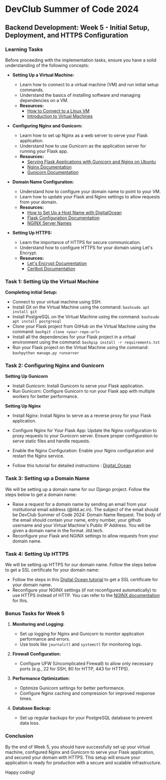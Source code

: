 # DevClub Summer of Code 2024

## Backend Development: Week 5 - Initial Setup, Deployment, and HTTPS Configuration

### Learning Tasks
Before proceeding with the implementation tasks, ensure you have a solid understanding of the following concepts:

- **Setting Up a Virtual Machine:**
  - Learn how to connect to a virtual machine (VM) and run initial setup commands.
  - Understand the basics of installing software and managing dependencies on a VM.
  - **Resources:**
    - [How to Connect to a Linux VM](https://linuxize.com/post/how-to-connect-to-a-linux-server-using-ssh/)
    - [Introduction to Virtual Machines](https://www.vmware.com/topics/glossary/content/virtual-machine.html)

- **Configuring Nginx and Gunicorn:**
  - Learn how to set up Nginx as a web server to serve your Flask application.
  - Understand how to use Gunicorn as the application server for running your Flask app.
  - **Resources:**
    - [Serving Flask Applications with Gunicorn and Nginx on Ubuntu](https://www.digitalocean.com/community/tutorials/how-to-serve-flask-applications-with-gunicorn-and-nginx-on-ubuntu-22-04)
    - [Nginx Documentation](https://nginx.org/en/docs/)
    - [Gunicorn Documentation](https://docs.gunicorn.org/en/stable/)

- **Domain Name Configuration:**
  - Understand how to configure your domain name to point to your VM.
  - Learn how to update your Flask and Nginx settings to allow requests from your domain.
  - **Resources:**
    - [How to Set Up a Host Name with DigitalOcean](https://www.digitalocean.com/docs/networking/dns/)
    - [Flask Configuration Documentation](https://flask.palletsprojects.com/en/2.0.x/config/)
    - [NGINX Server Names](http://nginx.org/en/docs/http/server_names.html)

- **Setting Up HTTPS:**
  - Learn the importance of HTTPS for secure communication.
  - Understand how to configure HTTPS for your domain using Let's Encrypt.
  - **Resources:**
    - [Let's Encrypt Documentation](https://letsencrypt.org/getting-started/)
    - [Certbot Documentation](https://certbot.eff.org/)

### Task 1: Setting Up the Virtual Machine

**Completing initial Setup:**
- Connect to your virtual machine using SSH. 
- Install Git on the Virtual Machine using the command: ```bashsudo apt install git```
- Install PostgreSQL on the Virtual Machine using the command: ```bashsudo apt install postgresql```
- Clone your Flask project from GitHub on the Virtual Machine using the command: ```bashgit clone <your-repo-url>```
- Install all the dependencies for your Flask project in a virtual environment using the command: ```bashpip install -r requirements.txt```
- Run your Flask project on the Virtual Machine using the command: ```bashpython manage.py runserver```


### Task 2: Configuring Nginx and Gunicorn

**Setting Up Gunicorn**
- Install Gunicorn: Install Gunicorn to serve your Flask application.
- Run Gunicorn: Configure Gunicorn to run your Flask app with multiple workers for better performance.

**Setting Up Nginx**
- Install Nginx: Install Nginx to serve as a reverse proxy for your Flask application.
- Configure Nginx for Your Flask App: Update the Nginx configuration to proxy requests to your Gunicorn server. Ensure proper configuration to serve static files and handle requests.
- Enable the Nginx Configuration: Enable your Nginx configuration and restart the Nginx service.

- Follow this tutorial for detailed instructions : [Digital_Ocean](https://www.digitalocean.com/community/tutorials/how-to-serve-flask-applications-with-gunicorn-and-nginx-on-ubuntu-22-04)

### Task 3: Setting up a Domain Name
We will be setting up a domain name for our Django project. Follow the steps below to get a domain name:
- Raise a request for a domain name by sending an email from your institutional email address (@iitd.ac.in). The subject of the email should be DevClub Summer of Code 2024: Domain Name Request. The body of the email should contain your name, entry number, your github username and your Virtual Machine's Public IP Address. You will be given a domain name in the format <your-github-username>.iitd.tech.
- Reconfigure your Flask and NGINX settings to allow requests from your domain name.

### Task 4: Setting Up HTTPS
We will be setting up HTTPS for our domain name. Follow the steps below to get a SSL certificate for your domain name:
- Follow the steps in this [Digital Ocean tutorial](https://www.digitalocean.com/community/tutorials/how-to-secure-nginx-with-let-s-encrypt-on-ubuntu-20-04) to get a SSL certificate for your domain name.
- Reconfigure your NGINX settings (if not reconfigured automatically) to use HTTPS instead of HTTP. You can refer to the [NGINX documentation](https://docs.nginx.com/nginx/admin-guide/web-server/web-server/#setting-http-headers) for this.

### Bonus Tasks for Week 5

1. **Monitoring and Logging:**
   - Set up logging for Nginx and Gunicorn to monitor application performance and errors.
   - Use tools like `journalctl` and `systemctl` for monitoring logs.

2. **Firewall Configuration:**
   - Configure UFW (Uncomplicated Firewall) to allow only necessary ports (e.g., 22 for SSH, 80 for HTTP, 443 for HTTPS).

3. **Performance Optimization:**
   - Optimize Gunicorn settings for better performance.
   - Configure Nginx caching and compression for improved response times.

4. **Database Backup:**
   - Set up regular backups for your PostgreSQL database to prevent data loss.

### Conclusion
By the end of Week 5, you should have successfully set up your virtual machine, configured Nginx and Gunicorn to serve your Flask application, and secured your domain with HTTPS. This setup will ensure your application is ready for production with a secure and scalable infrastructure.

Happy coding!
